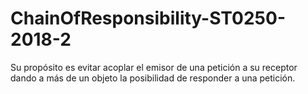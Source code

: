 # ChainOfResponsibility-ST0250-2018-2
Su propósito es evitar acoplar el emisor de una petición a su receptor dando a más de un objeto la posibilidad de responder a una petición.
